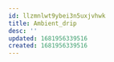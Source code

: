 ```yaml
---
id: llzmnlwt9ybei3n5uxjvhwk
title: Ambient_drip
desc: ''
updated: 1681956339516
created: 1681956339516
---
```


